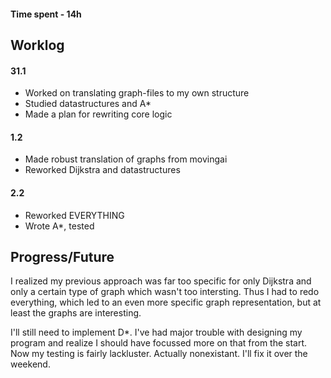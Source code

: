 #### Time spent - 14h

## Worklog
#### 31.1
* Worked on translating graph-files to my own structure
* Studied datastructures and A\*
* Made a plan for rewriting core logic

#### 1.2
* Made robust translation of graphs from movingai
* Reworked Dijkstra and datastructures

#### 2.2
* Reworked EVERYTHING
* Wrote A\*, tested

## Progress/Future

I realized my previous approach was far too specific for only Dijkstra and only a certain type of graph which wasn't too intersting.
Thus I had to redo everything, which led to an even more specific graph representation, but at least the graphs are interesting.

I'll still need to implement D\*.
I've had major trouble with designing my program and realize I should have focussed more on that from the start.
Now my testing is fairly lackluster. Actually nonexistant. I'll fix it over the weekend.
